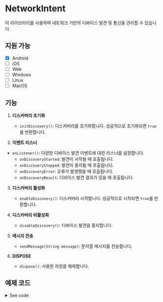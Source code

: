 
# NetworkIntent

이 라이브러리를 사용하여 네트워크 기반의 디바이스 발견 및 통신을 관리할 수 있습니다.

## 지원 가능
- [x] Android
- [ ] iOS
- [ ] Web
- [ ] Windows
- [ ] Linux
- [ ] MacOS

## 기능

1. **디스커버리 초기화**
   - `initDiscovery()`: 디스커버리를 초기화합니다. 성공적으로 초기화되면 `true`를 반환합니다.

2.  **이벤트 리스너**
   - `onListener()`: 다양한 디바이스 발견 이벤트에 대한 리스너를 설정합니다.
     - `onDiscoveryStarted`: 발견이 시작될 때 호출됩니다.
     - `onDiscoveryStopped`: 발견이 중지될 때 호출됩니다.
     - `onDiscoveryError`: 오류가 발생했을 때 호출됩니다.
     - `onDiscoveryResult`: 디바이스 발견 결과가 있을 때 호출됩니다.

3. **디스커버리 활성화**
   - `enableDiscovery()`: 디스커버리 시작합니다. 성공적으로 시작되면 `true`를 반환합니다.

4. **디스커버리 비활성화**
   - `disableDiscovery()`: 디바이스 발견을 중지합니다.

5. **메시지 전송**
   - `sendMessage(String message)`: 문자열 메시지를 전송합니다.

6. **DISPOSE**
   - `dispose()`: 사용한 자원을 해제합니다.

## 예제 코드
<details>
<summary>See code</summary>
<div markdown="1">

```dart
import 'dart:async';

import 'package:flutter/material.dart';
import 'package:network_intent/network_intent.dart';

void main() {
  runApp(const MyApp());
}

class MyApp extends StatefulWidget {
  const MyApp({super.key});

  @override
  State<MyApp> createState() => _MyAppState();
}

class _MyAppState extends State<MyApp> {
  final _networkIntent = NetworkIntent();

  StreamSubscription<dynamic>? onListener;

  final StringBuffer _stringBuffer = StringBuffer();

  @override
  void initState() {
    super.initState();
    _start();
  }

  @override
  void dispose() {
    _stop();
    super.dispose();
  }

  void _start() async {
    final isInit = await _networkIntent.initDiscovery();

    _setMsg('isInit: $isInit');

    onListener ??= _networkIntent.onListener(
      onDiscoveryStarted: (result) {
        _setMsg('onDiscoveryStarted: $result');
      },
      onDiscoveryStopped: (result) {
        _setMsg('onDiscoveryStopped: $result');
      },
      onDiscoveryError: (error) {
        _setMsg('onDiscoveryError: $error');
      },
      onDiscoveryResult: (address, result) {
        _setMsg('onDiscoveryResult: $address, $result');
      },
    );

    try {
      await _networkIntent.enableDiscovery();
    } catch (e) {
      _setMsg('enableDiscovery error: $e');
    }

    _networkIntent.sendMessage('테스트');
  }

  void _stop() async {
    await _networkIntent.dispose();
  }

  void _setMsg(String text) {
    setState(() {
      _stringBuffer.writeln(text);
    });
  }

  @override
  Widget build(BuildContext context) {
    return MaterialApp(
      home: Scaffold(
        appBar: AppBar(
          title: const Text('NetworkIntent example app'),
        ),
        body: Center(
          child: Text(
            _stringBuffer.toString(),
          ),
        ),
      ),
    );
  }
}
```

</div>
</details>